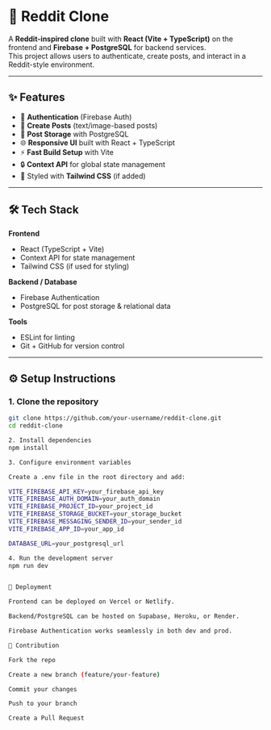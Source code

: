 # 🚀 Reddit Clone

A **Reddit-inspired clone** built with **React (Vite + TypeScript)** on the frontend and **Firebase + PostgreSQL** for backend services.  
This project allows users to authenticate, create posts, and interact in a Reddit-style environment.  

---

## ✨ Features
- 🔑 **Authentication** (Firebase Auth)
- 📝 **Create Posts** (text/image-based posts)
- 📂 **Post Storage** with PostgreSQL
- 🌐 **Responsive UI** built with React + TypeScript
- ⚡ **Fast Build Setup** with Vite
- 🔒 **Context API** for global state management
- 🎨 Styled with **Tailwind CSS** (if added)

---

## 🛠 Tech Stack

**Frontend**  
- React (TypeScript + Vite)  
- Context API for state management  
- Tailwind CSS (if used for styling)  

**Backend / Database**  
- Firebase Authentication  
- PostgreSQL for post storage & relational data  

**Tools**  
- ESLint for linting  
- Git + GitHub for version control  

---



## ⚙️ Setup Instructions

### 1. Clone the repository
```bash
git clone https://github.com/your-username/reddit-clone.git
cd reddit-clone

2. Install dependencies
npm install

3. Configure environment variables

Create a .env file in the root directory and add:

VITE_FIREBASE_API_KEY=your_firebase_api_key
VITE_FIREBASE_AUTH_DOMAIN=your_auth_domain
VITE_FIREBASE_PROJECT_ID=your_project_id
VITE_FIREBASE_STORAGE_BUCKET=your_storage_bucket
VITE_FIREBASE_MESSAGING_SENDER_ID=your_sender_id
VITE_FIREBASE_APP_ID=your_app_id

DATABASE_URL=your_postgresql_url

4. Run the development server
npm run dev


🚀 Deployment

Frontend can be deployed on Vercel or Netlify.

Backend/PostgreSQL can be hosted on Supabase, Heroku, or Render.

Firebase Authentication works seamlessly in both dev and prod.

🤝 Contribution

Fork the repo

Create a new branch (feature/your-feature)

Commit your changes

Push to your branch

Create a Pull Request

